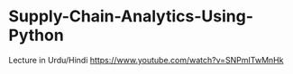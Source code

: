 # Supply-Chain-Analytics-Using-Python

Lecture in Urdu/Hindi
https://www.youtube.com/watch?v=SNPmITwMnHk
